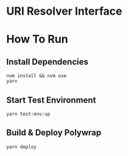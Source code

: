 # URI Resolver Interface

# How To Run

## Install Dependencies
`nvm install && nvm use`  
`yarn`  

## Start Test Environment
`yarn test:env:up`  

## Build & Deploy Polywrap
`yarn deploy` 